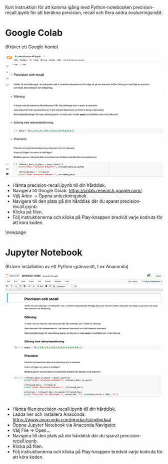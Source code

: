 Kort instruktion för att komma igång med Python-notebooken precision-recall.ipynb för att beräkna precision, recall och flera andra evalueringsmått.

# Google Colab

(Kräver ett Google-konto)

![](google-colab.png)

* Hämta precision-recall.ipynb till din hårddisk.
* Navigera till Google Colab: https://colab.research.google.com/.
* Välj Arkiv -> Öppna anteckningsbok.
* Navigera till den plats på din hårddisk där du sparat precision-recall.ipynb.
* Klicka på filen.
* Följ instruktionerna och klicka på Play-knappen bredvid varje kodruta för att köra koden.

\newpage

# Jupyter Notebook

(Kräver installation av ett Python-gränssnitt, t ex Anaconda)

![](anaconda.png)

* Hämta filen precision-recall.ipynb till din hårddisk.
* Ladda ner och installera Anaconda: https://www.anaconda.com/products/individual
* Öppna Jupyter Notebook via Anaconda Navigator.
* Välj File -> Open...
* Navigera till den plats på din hårddisk där du sparat precision-recall.ipynb.
* Klicka på filen.
* Följ instruktionerna och klicka på Play-knappen bredvid varje kodruta för att köra koden.

